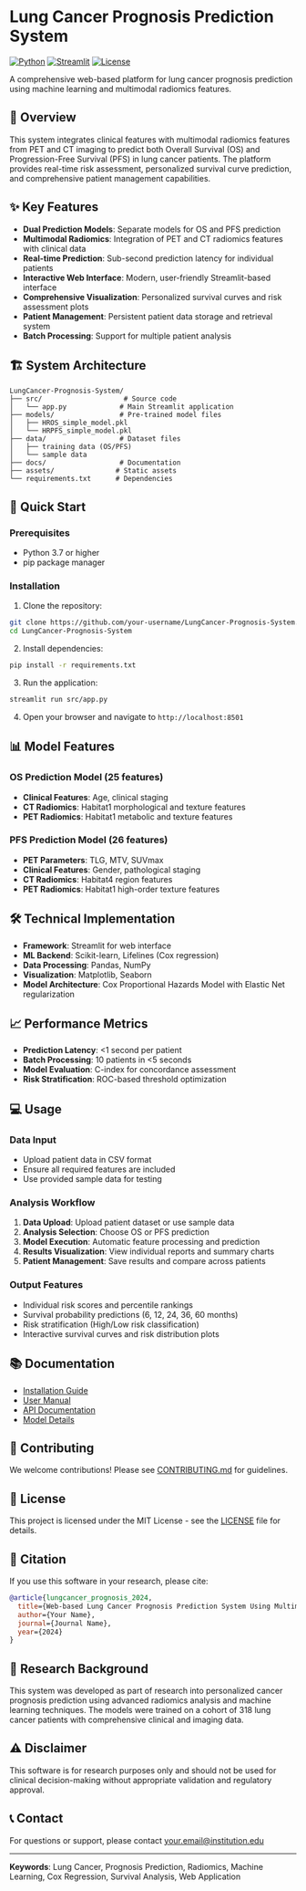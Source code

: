 # Lung Cancer Prognosis Prediction System

[![Python](https://img.shields.io/badge/Python-3.7+-blue.svg)](https://www.python.org/downloads/)
[![Streamlit](https://img.shields.io/badge/Streamlit-1.28.0+-red.svg)](https://streamlit.io/)
[![License](https://img.shields.io/badge/License-MIT-green.svg)](LICENSE)

A comprehensive web-based platform for lung cancer prognosis prediction using machine learning and multimodal radiomics features.

## 🎯 Overview

This system integrates clinical features with multimodal radiomics features from PET and CT imaging to predict both Overall Survival (OS) and Progression-Free Survival (PFS) in lung cancer patients. The platform provides real-time risk assessment, personalized survival curve prediction, and comprehensive patient management capabilities.

## ✨ Key Features

- **Dual Prediction Models**: Separate models for OS and PFS prediction
- **Multimodal Radiomics**: Integration of PET and CT radiomics features with clinical data
- **Real-time Prediction**: Sub-second prediction latency for individual patients
- **Interactive Web Interface**: Modern, user-friendly Streamlit-based interface
- **Comprehensive Visualization**: Personalized survival curves and risk assessment plots
- **Patient Management**: Persistent patient data storage and retrieval system
- **Batch Processing**: Support for multiple patient analysis

## 🏗️ System Architecture

```
LungCancer-Prognosis-System/
├── src/                    # Source code
│   └── app.py             # Main Streamlit application
├── models/                # Pre-trained model files
│   ├── HROS_simple_model.pkl
│   └── HRPFS_simple_model.pkl
├── data/                  # Dataset files
│   ├── training data (OS/PFS)
│   └── sample data
├── docs/                  # Documentation
├── assets/               # Static assets
└── requirements.txt      # Dependencies
```

## 🚀 Quick Start

### Prerequisites

- Python 3.7 or higher
- pip package manager

### Installation

1. Clone the repository:
```bash
git clone https://github.com/your-username/LungCancer-Prognosis-System.git
cd LungCancer-Prognosis-System
```

2. Install dependencies:
```bash
pip install -r requirements.txt
```

3. Run the application:
```bash
streamlit run src/app.py
```

4. Open your browser and navigate to `http://localhost:8501`

## 📊 Model Features

### OS Prediction Model (25 features)
- **Clinical Features**: Age, clinical staging
- **CT Radiomics**: Habitat1 morphological and texture features
- **PET Radiomics**: Habitat1 metabolic and texture features

### PFS Prediction Model (26 features)
- **PET Parameters**: TLG, MTV, SUVmax
- **Clinical Features**: Gender, pathological staging
- **CT Radiomics**: Habitat4 region features
- **PET Radiomics**: Habitat1 high-order texture features

## 🛠️ Technical Implementation

- **Framework**: Streamlit for web interface
- **ML Backend**: Scikit-learn, Lifelines (Cox regression)
- **Data Processing**: Pandas, NumPy
- **Visualization**: Matplotlib, Seaborn
- **Model Architecture**: Cox Proportional Hazards Model with Elastic Net regularization

## 📈 Performance Metrics

- **Prediction Latency**: <1 second per patient
- **Batch Processing**: 10 patients in <5 seconds
- **Model Evaluation**: C-index for concordance assessment
- **Risk Stratification**: ROC-based threshold optimization

## 💻 Usage

### Data Input
- Upload patient data in CSV format
- Ensure all required features are included
- Use provided sample data for testing

### Analysis Workflow
1. **Data Upload**: Upload patient dataset or use sample data
2. **Analysis Selection**: Choose OS or PFS prediction
3. **Model Execution**: Automatic feature processing and prediction
4. **Results Visualization**: View individual reports and summary charts
5. **Patient Management**: Save results and compare across patients

### Output Features
- Individual risk scores and percentile rankings
- Survival probability predictions (6, 12, 24, 36, 60 months)
- Risk stratification (High/Low risk classification)
- Interactive survival curves and risk distribution plots

## 📚 Documentation

- [Installation Guide](docs/installation.md)
- [User Manual](docs/user_guide.md)
- [API Documentation](docs/api.md)
- [Model Details](docs/model_details.md)

## 🤝 Contributing

We welcome contributions! Please see [CONTRIBUTING.md](CONTRIBUTING.md) for guidelines.

## 📄 License

This project is licensed under the MIT License - see the [LICENSE](LICENSE) file for details.

## 📖 Citation

If you use this software in your research, please cite:

```bibtex
@article{lungcancer_prognosis_2024,
  title={Web-based Lung Cancer Prognosis Prediction System Using Multimodal Radiomics and Machine Learning},
  author={Your Name},
  journal={Journal Name},
  year={2024}
}
```

## 🔬 Research Background

This system was developed as part of research into personalized cancer prognosis prediction using advanced radiomics analysis and machine learning techniques. The models were trained on a cohort of 318 lung cancer patients with comprehensive clinical and imaging data.

## ⚠️ Disclaimer

This software is for research purposes only and should not be used for clinical decision-making without appropriate validation and regulatory approval.

## 📞 Contact

For questions or support, please contact [your.email@institution.edu](mailto:your.email@institution.edu)

---

**Keywords**: Lung Cancer, Prognosis Prediction, Radiomics, Machine Learning, Cox Regression, Survival Analysis, Web Application 